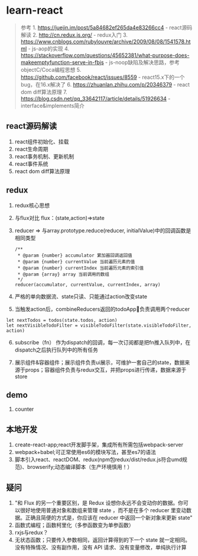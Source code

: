 # learn-react
> 参考
    1. https://juejin.im/post/5a84682ef265da4e83266cc4 - react源码解读
    2. http://cn.redux.js.org/ - redux入门
    3. https://www.cnblogs.com/rubylouvre/archive/2009/08/08/1541578.html - js-aop的实现
    4. https://stackoverflow.com/questions/45652381/what-purpose-does-makeemptyfunction-serve-in-fbjs - js-noop缺陷及解决思路，参考objectC/Coca编程思想
    5. https://github.com/facebook/react/issues/8559 - react15.x下的一个bug，在16.x解决了
    6. https://zhuanlan.zhihu.com/p/20346379 - react dom diff算法原理
    7. https://blog.csdn.net/qq_33642117/article/details/51926634 - interface&implements简介

## react源码解读
1. react组件初始化、挂载
2. react生命周期
3. react事务机制、更新机制
4. react事件系统
5. react dom diff算法原理

## redux
1. redux核心思想

2. 与flux对比
flux：(state,action)=>state

3. reducer => 与array.prototype.reduce(reducer, initialValue)中的回调函数是相同类型
    ```
    /**
     * @param {number} accumulator 累加器回调返回值
     * @param {number} currentValue 当前遍历元素的值
     * @param {number} currentIndex 当前遍历元素的索引值
     * @param {array} array 当前调用的数组
     */
    reducer(accumulator, currentValue, currentIndex, array)

    ```
4. 严格的单向数据流、state只读、只能通过action改变state

5. 当触发action后，combineReducers返回的todoApp负责调用两个reducer
```
let nextTodos = todos(state.todos, action)
let nextVisibleTodoFilter = visibleTodoFilter(state.visibleTodoFilter, action)
```

6. subscribe（fn） 作为dispatch的回调，每一次订阅都是把fn推入队列中，在dispatch之后执行队列中的所有任务

7. 展示组件&容器组件；展示组件负责ui展示，可维护一套自己的state，数据来源于props；容器组件负责与redux交互，并把props进行传递，数据来源于store

## demo
1. counter

## 本地开发
1. create-react-app;react开发脚手架，集成所有所需包括webpack-server
2. webpack+babel;可正常使用es6的模块写法，甚至es7的语法
3. 脚本引入react、reactDOM、redux(npm包redux/dist/redux.js符合umd规范)、browserify;动态编译脚本（生产环境慎用！）

## 疑问
1. "和 Flux 的另一个重要区别，是 Redux 设想你永远不会变动你的数据。你可以很好地使用普通对象和数组来管理 state ，而不是在多个 reducer 里变动数据。正确且简便的方式是，你应该在 reducer 中返回一个新对象来更新 state"
2. 函数式编程；函数柯里化（多参函数变为单参函数）
3. rxjs与redux？
4. 无状态函数；只要传入参数相同，返回计算得到的下一个 state 就一定相同。没有特殊情况、没有副作用，没有 API 请求、没有变量修改，单纯执行计算
